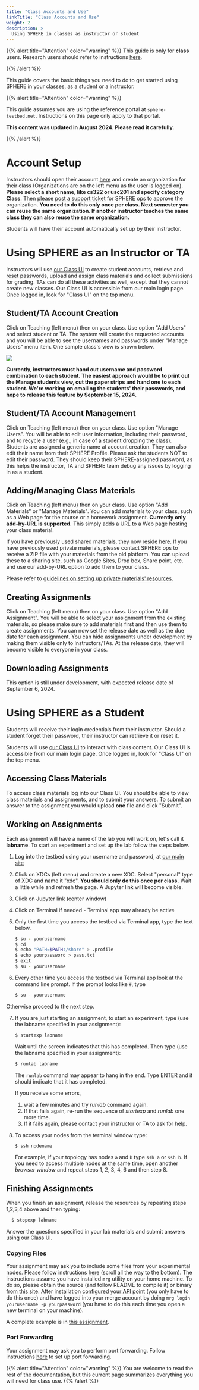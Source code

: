```yaml
---
title: "Class Accounts and Use"
linkTitle: "Class Accounts and Use"
weight: 2
description: >
  Using SPHERE in classes as instructor or student
---
```


{{% alert title="Attention" color="warning" %}}
This guide is only for **class** users. Research users should refer to instructions <a href="../getting-started">here</a>.

{{% /alert %}}

This guide covers the basic things you need to do to get started using SPHERE in your classes, as a student or a instructor.

{{% alert title="Attention" color="warning" %}}

This guide assumes you are using the reference portal at `sphere-testbed.net`. Instructions on this page only apply to that portal.

**This content was updated in August 2024. Please read it carefully.**

{{% /alert %}}

# Account Setup


Instructors should open their account <a href="https://launch.sphere-testbed.net">here</a> and create an organization for their class (Organizations are on the left menu as the user is logged on). **Please select a short name, like cs322 or usc201 and specify category Class**. Then please [post a support ticket](mailto:contact-project+mergetb-support-email@incoming.gitlab.com) for SPHERE ops to approve the organization. **You need to do this only once per class. Next semester you can reuse the same organization. If another instructor teaches the same class they can also reuse the same organization.**

Students will have their account automatically set up by their instructor.

# Using SPHERE as an Instructor or TA

Instructors will use <a href="https://edu.sphere-testbed.net">our Class UI</a> to create student accounts, retrieve and reset passwords, upload and assign class materials and collect submissions for grading. TAs can do all these activities as well, except that they cannot create new classes. Our Class UI is accessible from our main login page. Once logged in, look for "Class UI" on the top menu.

## Student/TA Account Creation

Click on Teaching (left menu) then on your class. Use option "Add Users" and select student or TA. The system will create the requested accounts and you will be able to see the usernames and passwords under "Manage Users" menu item. One sample class's view is shown below.

![](teacherview.png)

**Currently, instructors must hand out username and password combination to each student. The easiest approach would be to print out the Manage students view, cut the paper strips and hand one to each student. We're working on emailing the students' their passwords, and hope to release this feature by September 15, 2024.**

## Student/TA Account Management

Click on Teaching (left menu) then on your class. Use option "Manage Users".  You will be able to edit user information, including their password, and to recycle a user (e.g., in case of a student dropping the class). Students are assigned a generic name at account creation. They can also edit their name from their SPHERE Profile. Please ask the students NOT to edit their password. They should keep their SPHERE-assigned password, as this helps the instructor, TA and SPHERE team debug any issues by logging in as a student.

## Adding/Managing Class Materials

Click on Teaching (left menu) then on your class. Use option "Add Materials" or "Manage Materials". You can add materials to your class, such as a Web page for the course or a homework assignment. **Currently only add-by-URL is supported.** This simply adds a URL to a Web page hosting your class material.

If you have previously used shared materials, they now reside <a href="https://jelenamirkovic.github.io/sphere-education.github.io/">here</a>. If you have previously used private materials, please contact SPHERE ops to receive a ZIP file with your materials from the old platform. You can upload these to a sharing site, such as Google Sites, Drop box, Share point, etc. and use our add-by-URL option to add them to your class.

Please refer to [guidelines on setting up private materials' resources](private.md).

## Creating Assignments

Click on Teaching (left menu) then on your class. Use option "Add Assignment". You will be able to select your assignment from the existing materials, so please make sure to add materials first and then use them to create assignments. You can now set the release date as well as the due date for each assignment. You can hide assignments under development by making them visible only to Instructors/TAs. At the release date, they will become visible to everyone in your class.

## Downloading Assignments

This option is still under development, with expected release date of September 6, 2024.

# Using SPHERE as a Student

Students will receive their login credentials from their instructor. Should a student forget their password, their instructor can retrieve it or reset it. 

Students will use <a href="https://edu.sphere-testbed.net">our Class UI</a> to interact with class content. Our Class UI is accessible from our main login page. Once logged in, look for "Class UI" on the top menu.

## Accessing Class Materials

To access class materials log into our Class UI. You should be able to view class materials and assignments, and to submit your answers.  To submit an answer to the assignment you would upload **one** file and click "Submit".

## Working on Assignments

Each assignment will have a name of the lab you will work on, let's call it **labname**. To start an experiment and set up the lab follow the steps below.
1. Log into the testbed using your username and password, at <a href="https://launch.sphere-testbed.net">our main site</a>
2. Click on XDCs (left menu) and create a new XDC. Select "personal" type of XDC and name it "xdc". **You should only do this once per class.** Wait a little while and refresh the page. A Jupyter link will become visible.
3. Click on Jupyter link (center window)
4. Click on Terminal if needed - Terminal app may already be active

5. Only the first time you access the testbed via Terminal app, type the text below.
    ```bash
    $ su - yourusername
    $ cd
    $ echo "PATH=$PATH:/share" > .profile
    $ echo yourpassword > pass.txt
    $ exit
    $ su - yourusername
    ```
6. Every other time you access the testbed via Terminal app look at the command line prompt. If the prompt looks like `#`, type
    ```bash
    $ su - yourusername
    ```

Otherwise proceed to the next step.

7. If you are just starting an assignment, to start an experiment, type (use the labname specified in your assignment):
    ```bash
    $ startexp labname
    ```
    Wait until the screen indicates that this has completed. Then type (use the labname specified in your assignment):
    ```bash
    $ runlab labname
    ```
    The `runlab` command may appear to hang in the end. Type ENTER and it should indicate that it has completed.

    If you receive some errors, 
    1. wait a few minutes and try *runlab* command again. 
    2. If that fails again, re-run the sequence of *startexp* and *runlab* one more time. 
    3. If it fails again, please contact your instructor or TA to ask for help.

8. To access your nodes from the terminal window type:
    ```bash
    $ ssh nodename
    ```
    For example, if your topology has nodes `a` and `b` type `ssh a` or `ssh b`. If you need to access multiple nodes at the same time, open another *browser window* and repeat steps 1, 2, 3, 4, 6 and then step 8.

## Finishing Assignments

When you finish an assignment, release the resources by repeating steps 1,2,3,4 above and then typing:
```bash
  $ stopexp labname
```
Answer the questions specified in your lab materials and submit answers using our Class UI.

### Copying Files

Your assignment may ask you to include some files from your experimental nodes. Please follow instructions <a href="../xdc/">here</a> (scroll all the way to the bottom). The instructions assume you have installed `mrg` utility on your home machine. To do so, please obtain the source (and follow README to compile it) or binary <a href="https://gitlab.com/mergetb/portal/cli/-/releases">from this site</a>. After installation <a href="../getting-started/#configuring-the-api-endpoint">configured your API point</a> (you only have to do this once) and have logged into your merge account by doing `mrg login yourusername -p yourpassword` (you have to do this each time you open a new terminal on your machine).

A complete example is in <a href="https://www.isi.deterlab.net/file.php?file=/share/education/twonode/html/index.html#tasks">this assignment</a>.

### Port Forwarding

Your assignment may ask you to perform port forwarding. Follow instructions <a href="../port-forwarding/">here</a> to set up port forwarding. 


{{% alert title="Attention" color="warning" %}}
You are welcome to read the rest of the documentation, but this current page summarizes everything you will need for class use.
{{% /alert %}}
